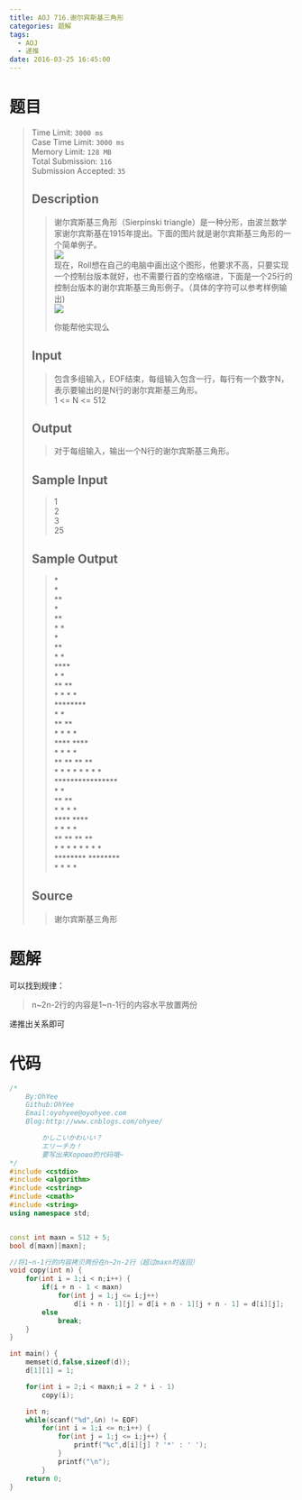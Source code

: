 ```yaml
---
title: AOJ 716.谢尔宾斯基三角形
categories: 题解
tags:
  - AOJ
  - 递推
date: 2016-03-25 16:45:00
---
```

# 题目

> Time Limit: `3000 ms`  
> Case Time Limit: `3000 ms`  
> Memory Limit: `128 MB`  
> Total Submission: `116`  
> Submission Accepted: `35`  
>    
> ## Description  
> > 谢尔宾斯基三角形（Sierpinski triangle）是一种分形，由波兰数学家谢尔宾斯基在1915年提出。下面的图片就是谢尔宾斯基三角形的一个简单例子。  
> > ![](http://icpc.ahu.edu.cn/OJ/images/sxbj.jpg)  
> > 现在，Roll想在自己的电脑中画出这个图形，他要求不高，只要实现一个控制台版本就好，也不需要行首的空格缩进，下面是一个25行的控制台版本的谢尔宾斯基三角形例子。（具体的字符可以参考样例输出)  
> > ![](http://icpc.ahu.edu.cn/OJ/images/sxbj1.jpg)  
> >   
> > 你能帮他实现么  
>    <!--more-->
>   
> ## Input  
> > 包含多组输入，EOF结束，每组输入包含一行，每行有一个数字N，表示要输出的是N行的谢尔宾斯基三角形。  
> > 1 &lt;= N &lt;= 512  
>    
>   
> ## Output  
> > 对于每组输入，输出一个N行的谢尔宾斯基三角形。  
>    
>   
> ## Sample Input  
> > 1  
> > 2  
> > 3  
> > 25  
>    
>   
> ## Sample Output  
> > \*  
> > \*  
> > \*\*  
> > \*  
> > \*\*  
> > \* \*  
> > \*  
> > \*\*  
> > \* \*  
> > \*\*\*\*  
> > \*   \*  
> > \*\*  \*\*  
> > \* \* \* \*  
> > \*\*\*\*\*\*\*\*  
> > \*       \*  
> > \*\*      \*\*  
> > \* \*     \* \*  
> > \*\*\*\*    \*\*\*\*  
> > \*   \*   \*   \*  
> > \*\*  \*\*  \*\*  \*\*  
> > \* \* \* \* \* \* \* \*  
> > \*\*\*\*\*\*\*\*\*\*\*\*\*\*\*\*  
> > \*               \*  
> > \*\*              \*\*  
> > \* \*             \* \*  
> > \*\*\*\*            \*\*\*\*  
> > \*   \*           \*   \*  
> > \*\*  \*\*          \*\*  \*\*  
> > \* \* \* \*         \* \* \* \*  
> > \*\*\*\*\*\*\*\*        \*\*\*\*\*\*\*\*  
> > \*       \*       \*       \*  
>    
>   
> ## Source  
> > 谢尔宾斯基三角形  


# 题解

可以找到规律：
> n~2n-2行的内容是1~n-1行的内容水平放置两份

递推出关系即可

# 代码

```cpp
/*
    By:OhYee
    Github:OhYee
    Email:oyohyee@oyohyee.com
    Blog:http://www.cnblogs.com/ohyee/

        かしこいかわいい？
        エリーチカ！
        要写出来Хорошо的代码哦~
*/
#include <cstdio>
#include <algorithm>
#include <cstring>
#include <cmath>
#include <string>
using namespace std;


const int maxn = 512 + 5;
bool d[maxn][maxn];

//将1~n-1行的内容拷贝两份在n~2n-2行（超过maxn时返回）
void copy(int n) {
    for(int i = 1;i < n;i++) {
        if(i + n - 1 < maxn)
            for(int j = 1;j <= i;j++)
                d[i + n - 1][j] = d[i + n - 1][j + n - 1] = d[i][j];
        else
            break;
    }
}

int main() {
    memset(d,false,sizeof(d));
    d[1][1] = 1;

    for(int i = 2;i < maxn;i = 2 * i - 1)
        copy(i);

    int n;
    while(scanf("%d",&n) != EOF)
        for(int i = 1;i <= n;i++) {
            for(int j = 1;j <= i;j++) {
                printf("%c",d[i][j] ? '*' : ' ');
            }
            printf("\n");
        }
    return 0;
}
```